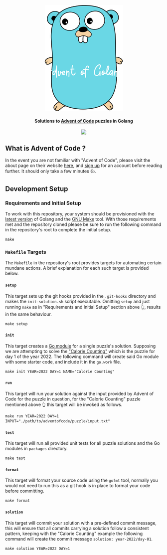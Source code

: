 <div align="center">
  <img src="./gopher.png" width="250" height="auto">
  <h4 align="center">
    Solutions to <a href="https://adventofcode.com">Advent of Code</a> puzzles in Golang
  </h4>
  <p align="center">
    <a href="https://github.com/atifcppprogrammer/advent-of-golang/blob/master/LICENSE">
      <img src="https://img.shields.io/badge/License-MIT-blue.svg" />
    </a>
  </p>
</div>

## What is Advent of Code ?
In the event you are not familiar with "Advent of Code", please visit the about page
on their website [here](https://adventofcode.com/2022/about), and [sign up](https://adventofcode.com/2022/auth/login)
for an account before reading further. It should only take a few minutes 👍.

## Development Setup

### Requirements and Initial Setup
To work with this repository, your system should be provisioned with the [latest version](https://go.dev/doc/install) 
of Golang and the [GNU Make](https://www.gnu.org/software/make/) tool. With those
requirements met and the repository cloned please be sure to run the following 
command in the repository's root to complete the initial setup.
```
make
```

### `Makefile` Targets
The `Makefile` in the repository's root provides targets for automating certain
mundane actions. A brief explanation for each such target is provided below.

#### `setup`
This target sets up the git hooks provided in the `.git-hooks` directory and makes
the `init-solution.sh` script executable. Omitting `setup` and just running `make`
as in "Requirements and Initial Setup" section above 👆, results in the same
behaviour.
```
make setup
```

#### `init`
This target creates a [Go module](https://go.dev/blog/using-go-modules) for a single
puzzle's solution. Supposing we are attempting to solve the ["Calorie Counting"](https://adventofcode.com/2022/day/1)
which is the puzzle for day 1 of the year 2022. The following command will create
said Go module with some starter code, and include it in the `go.work` file.
```
make init YEAR=2022 DAY=1 NAME="Calorie Counting" 
```

#### `run`
This target will run your solution against the input provided by Advent of Code for
the puzzle in question, for the "Calorie Counting" puzzle mentioned above 👆 this 
target will be invoked as follows.
```
make run YEAR=2022 DAY=1 INPUT="./path/to/adventofcode/puzzle/input.txt"
```

#### `test`
This target will run all provided unit tests for all puzzle solutions and the Go 
modules in `packages` directory.
```
make test
```

#### `format`
This target will format your source code using the `gofmt` tool, normally you would
not need to run this as a git hook is in place to format your code before committing.
```
make format
```

#### `solution`
This target will commit your solution with a pre-defined commit message, this will
ensure that all commits carrying a solution follow a consistent pattern, keeping 
with the "Calorie Counting" example the following command will create the commit 
message `solution: year-2022/day-01`.
```
make solution YEAR=2022 DAY=1
```
